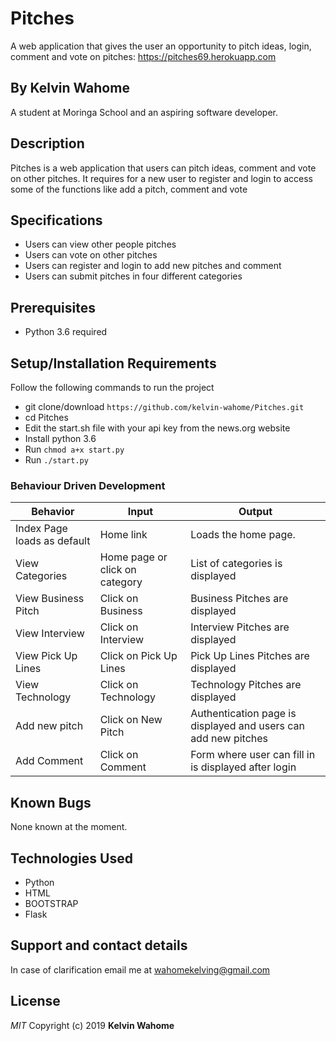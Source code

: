 # Pitches
A web application that gives the user an opportunity to pitch ideas, login, comment and vote on pitches:
https://pitches69.herokuapp.com
## By Kelvin Wahome
A student at Moringa School and an aspiring software developer.

## Description
Pitches is a web application that users can pitch ideas, comment and vote on other pitches. It requires for a new user to register and login to access some of the functions like add a pitch, comment and vote

## Specifications
* Users can view other people pitches
* Users can vote on other pitches
* Users can register and login to add new pitches and comment
* Users can submit pitches in four different categories

## Prerequisites
* Python 3.6 required

## Setup/Installation Requirements
Follow the following commands to run the project
* git clone/download ```https://github.com/kelvin-wahome/Pitches.git```
* cd Pitches
* Edit the start.sh file with your api key from the news.org website
* Install python 3.6
* Run ```chmod a+x start.py```
* Run ```./start.py```

### Behaviour Driven Development
| Behavior            | Input                         | Output                        |
| ------------------- | ----------------------------- | ----------------------------- |
| Index Page loads as default | Home link | Loads the home page. |
| View Categories | Home page or click on category | List of categories is displayed |
| View Business Pitch | Click on Business | Business Pitches are displayed|
| View Interview | Click on Interview | Interview Pitches are displayed|
| View Pick Up Lines | Click on Pick Up Lines | Pick Up Lines Pitches are displayed|
| View Technology | Click on Technology| Technology Pitches are displayed|
| Add new pitch | Click on New Pitch | Authentication page is displayed and users can add new pitches|
| Add Comment | Click on Comment | Form where user can fill in is displayed after login|



## Known Bugs
None known at the moment.

## Technologies Used
* Python
* HTML
* BOOTSTRAP
* Flask

## Support and contact details
In case of clarification email me at wahomekelving@gmail.com
## License
*MIT*
Copyright (c) 2019 **Kelvin Wahome**
